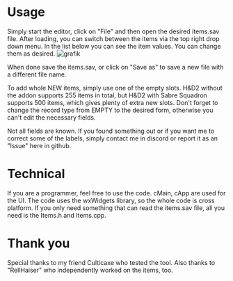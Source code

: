 # Usage
Simply start the editor, click on "File" and then open the desired items.sav file.
After loading, you can switch between the items via the top right drop down menu.
In the list below you can see the item values. You can change them as desired.
![grafik](https://github.com/M3tox/HD2ItemValueEditor/assets/75583358/f173ccda-c11f-4168-85a6-b3a1de342b69)

When done save the items.sav, or click on "Save as" to save a new file with a different file name.

To add whole NEW items, simply use one of the empty slots. H&D2 without the addon supports 255 items in total, but H&D2 with Sabre Squadron supports 500 items, which gives plenty of extra new slots.
Don't forget to change the record type from EMPTY to the desired form, otherwise you can't edit the necessary fields.

Not all fields are known. If you found something out or if you want me to correct some of the labels, simply contact me in discord or report it as an "Issue" here in github.

# Technical
If you are a programmer, feel free to use the code. cMain, cApp are used for the UI. The code uses the wxWidgets library, so the whole code is cross platform. If you only need something that can read the items.sav file, all you need is the Items.h and Items.cpp.

# Thank you

Special thanks to my friend Culticaxe who tested the tool. Also thanks to "RellHaiser" who independently worked on the items, too. 
